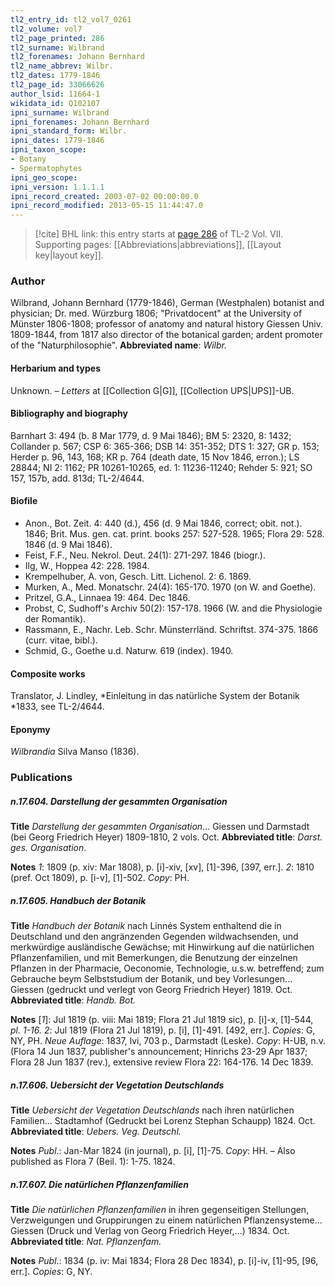 ```yaml
---
tl2_entry_id: tl2_vol7_0261
tl2_volume: vol7
tl2_page_printed: 286
tl2_surname: Wilbrand
tl2_forenames: Johann Bernhard
tl2_name_abbrev: Wilbr.
tl2_dates: 1779-1846
tl2_page_id: 33066626
author_lsid: 11664-1
wikidata_id: Q102107
ipni_surname: Wilbrand
ipni_forenames: Johann Bernhard
ipni_standard_form: Wilbr.
ipni_dates: 1779-1846
ipni_taxon_scope: 
- Botany
- Spermatophytes
ipni_geo_scope: 
ipni_version: 1.1.1.1
ipni_record_created: 2003-07-02 00:00:00.0
ipni_record_modified: 2013-05-15 11:44:47.0
---
```



> [!cite] BHL link: this entry starts at [page 286](https://www.biodiversitylibrary.org/page/33066626) of TL-2 Vol. VII.
> Supporting pages: [[Abbreviations|abbreviations]], [[Layout key|layout key]].

### Author

Wilbrand, Johann Bernhard (1779-1846), German (Westphalen) botanist and physician; Dr. med. Würzburg 1806; "Privatdocent" at the University of Münster 1806-1808; professor of anatomy and natural history Giessen Univ. 1809-1844, from 1817 also director of the botanical garden; ardent promoter of the "Naturphilosophie". 
**Abbreviated name**: *Wilbr.*

#### Herbarium and types

Unknown. – *Letters* at [[Collection G|G]], [[Collection UPS|UPS]]-UB.

#### Bibliography and biography

Barnhart 3: 494 (b. 8 Mar 1779, d. 9 Mai 1846); BM 5: 2320, 8: 1432; Collander p. 567; CSP 6: 365-366; DSB 14: 351-352; DTS 1: 327; GR p. 153; Herder p. 96, 143, 168; KR p. 764 (death date, 15 Nov 1846, erron.); LS 28844; NI 2: 1162; PR 10261-10265, ed. 1: 11236-11240; Rehder 5: 921; SO 157, 157b, add. 813d; TL-2/4644.

#### Biofile

- Anon., Bot. Zeit. 4: 440 (d.), 456 (d. 9 Mai 1846, correct; obit. not.). 1846; Brit. Mus. gen. cat. print. books 257: 527-528. 1965; Flora 29: 528. 1846 (d. 9 Mai 1846).
- Feist, F.F., Neu. Nekrol. Deut. 24(1): 271-297. 1846 (biogr.).
- Ilg, W., Hoppea 42: 228. 1984.
- Krempelhuber, A. von, Gesch. Litt. Lichenol. 2: 6. 1869.
- Murken, A., Med. Monatschr. 24(4): 165-170. 1970 (on W. and Goethe).
- Pritzel, G.A., Linnaea 19: 464. Dec 1846.
- Probst, C, Sudhoff's Archiv 50(2): 157-178. 1966 (W. and die Physiologie der Romantik).
- Rassmann, E., Nachr. Leb. Schr. Münsterrländ. Schriftst. 374-375. 1866 (curr. vitae, bibl.).
- Schmid, G., Goethe u.d. Naturw. 619 (index). 1940.

#### Composite works

Translator, J. Lindley, *Einleitung in das natürliche System der Botanik *1833, see TL-2/4644.

#### Eponymy

*Wilbrandia* Silva Manso (1836).

### Publications

##### n.17.604. Darstellung der gesammten Organisation

**Title**
*Darstellung der gesammten Organisation*... Giessen und Darmstadt (bei Georg Friedrich Heyer) 1809-1810, 2 vols. Oct.
**Abbreviated title**: *Darst. ges. Organisation*.

**Notes**
*1*: 1809 (p. xiv: Mar 1808), p. \[i\]-xiv, \[xv\], \[1\]-396, \[397, err.\].
*2*: 1810 (pref. Oct 1809), p. \[i-v\], \[1\]-502.
*Copy*: PH.

##### n.17.605. Handbuch der Botanik

**Title**
*Handbuch der Botanik* nach Linnés System enthaltend die in Deutschland und den angränzenden Gegenden wildwachsenden, und merkwürdige ausländische Gewächse; mit Hinwirkung auf die natürlichen Pflanzenfamilien, und mit Bemerkungen, die Benutzung der einzelnen Pflanzen in der Pharmacie, Oeconomie, Technologie, u.s.w. betreffend; zum Gebrauche beym Selbststudium der Botanik, und bey Vorlesungen... Giessen (gedruckt und verlegt von Georg Friedrich Heyer) 1819. Oct.
**Abbreviated title**: *Handb. Bot.*

**Notes**
\[*1*\]: Jul 1819 (p. viii: Mai 1819; Flora 21 Jul 1819 sic), p. \[i\]-x, \[1\]-544, *pl. 1-16.*
*2*: Jul 1819 (Flora 21 Jul 1819), p. \[i\], \[1\]-491. \[492, err.\].
*Copies*: G, NY, PH.
*Neue Auflage*: 1837, lvi, 703 p., Darmstadt (Leske). *Copy*: H-UB, n.v. (Flora 14 Jun 1837, publisher's announcement; Hinrichs 23-29 Apr 1837; Flora 28 Jun 1837 (rev.), extensive review Flora 22: 164-176. 14 Dec 1839.

##### n.17.606. Uebersicht der Vegetation Deutschlands

**Title**
*Uebersicht der Vegetation Deutschlands* nach ihren natürlichen Familien... Stadtamhof (Gedruckt bei Lorenz Stephan Schaupp) 1824. Oct.
**Abbreviated title**: *Uebers. Veg. Deutschl.*

**Notes**
*Publ*.: Jan-Mar 1824 (in journal), p. \[i\], \[1\]-75. *Copy*: HH. – Also published as Flora 7 (Beil. 1): 1-75. 1824.

##### n.17.607. Die natürlichen Pflanzenfamilien

**Title**
*Die natürlichen Pflanzenfamilien* in ihren gegenseitigen Stellungen, Verzweigungen und Gruppirungen zu einem natürlichen Pflanzensysteme... Giessen (Druck und Verlag von Georg Friedrich Heyer,...) 1834. Oct.
**Abbreviated title**: *Nat. Pflanzenfam.*

**Notes**
*Publ*.: 1834 (p. iv: Mai 1834; Flora 28 Dec 1834), p. \[i\]-iv, \[1\]-95, \[96, err.\]. *Copies*: G, NY.

